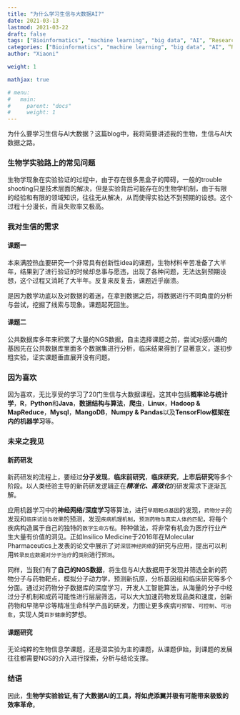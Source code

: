 ```yaml
---
title: "为什么学习生信与大数据AI?"
date: 2021-03-13
lastmod: 2021-03-22
draft: false
tags: ["Bioinformatics", "machine learning", "big data", "AI", “Research”]
categories: ["Bioinformatics", "machine learning", "big data", "AI", “Research”]
author: "Xiaoni"

weight: 1

mathjax: true

# menu:
#   main:
#     parent: "docs"
#     weight: 1
---
```


为什么要学习生信与AI大数据？这篇blog中，我将简要讲述我的生物，生信与AI大数据之路。

<!--more-->

### 生物学实验路上的常见问题

生物学现象在实验验证的过程中，由于存在很多黑盒子的障碍，一般的trouble shooting只是技术层面的解决，但是实验背后可能存在的生物学机制，由于有限的经验和有限的领域知识，往往无从解决，从而使得实验达不到预期的设想。这个过程十分漫长，而且失败率又极高。

### 我对生信的需求

#### 课题一

本来满腔热血要研究一个非常具有创新性idea的课题，生物材料辛苦准备了大半年，结果到了进行验证的时候却总事与愿违，出现了各种问题，无法达到预期设想，这个过程又消耗了大半年。反复来反复去，课题近乎崩溃。

是因为数学功底以及对数据的着迷，在拿到数据之后，将数据进行不同角度的分析与尝试，挖掘了线索与现象。课题起死回生。

#### 课题二

公共数据库多年来积累了大量的NGS数据，自主选择课题之前，尝试对感兴趣的基因先在公共数据库里面多个数据集进行分析，临床结果得到了显著意义，遂初步粗实验，证实课题垂直展开没有问题。

### 因为喜欢

因为喜欢，无比享受的学习了20门生信与大数据课程。这其中包括**概率论与统计学**，**R**，**Python**和**Java**，**数据结构与算法**，**爬虫**，**Linux**，**Hadoop & MapReduce**，**Mysql**，**MangoDB**，**Numpy & Pandas**以及**TensorFlow框架在内的机器学习**等。

### 未来之我见

#### 新药研发

新药研发的流程上，要经过**分子发现**，**临床前研究**，**临床研究**，**上市后研究**等多个阶段。以人类经验主导的新药研发逻辑正在***精准化、高效化***的研发需求下逐渐瓦解。

应用机器学习中的**神经网络/深度学习**等算法，进行`早期靶点基因`的发现，`药物分子`的发现和`临床试验与效果`的预测，发现`疾病机理机制`，`预测药物与真实人体的匹配`，将每个疾病构造属于自己的独特的`数字生命方程`。种种做法，将非常有机会为医疗行业产生大量有价值的洞见。正如Insilico Medicine于2016年在Molecular Pharmaceutics上发表的论文中展示了对`深层神经网络`的研究与应用，提出可以利用`转录反应数据对分子治疗`的`类别`进行`预测`。

同样，当我们有了**自己的NGS数据**，将生信与AI大数据用于发现并筛选全新的药物分子与药物靶点，模拟分子动力学，预测新抗原，分析基因组和临床研究等多个分面。通过对药物分子数据库的深度学习，开发人工智能算法，从海量的分子中经过分子机制和成药可能性进行层层筛选，可以大大加速药物发现品类和速度，创新药物和早筛早诊等精准生命科学产品的研发，力图让更多疾病`可预警`、`可控制`、`可治愈`，实现人类`百岁健康`的梦想。

#### 课题研究

无论纯粹的生物信息学课题，还是湿实验为主的课题，从课题伊始，到课题的发展往往都需要NGS的介入进行探索，分析与结论支撑。

### 结语

因此，**生物学实验验证,有了大数据AI的工具，将如虎添翼并极有可能带来极致的效率革命**。
